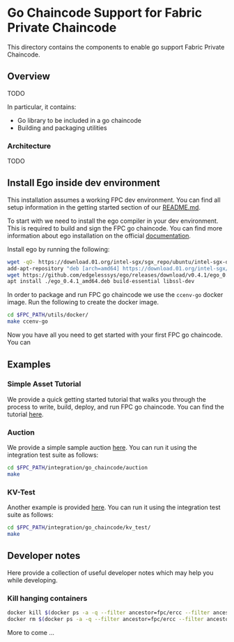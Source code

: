 <!---
Licensed under Creative Commons Attribution 4.0 International License
https://creativecommons.org/licenses/by/4.0/
--->
# Go Chaincode Support for Fabric Private Chaincode

This directory contains the components to enable go support Fabric Private Chaincode.

## Overview
 TODO
 
In particular, it contains:
- Go library to be included in a go chaincode
- Building and packaging utilities

### Architecture
TODO

## Install Ego inside dev environment

This installation assumes a working FPC dev environment.
You can find all setup information in the getting started section of our [README.md](../README.md).

To start with we need to install the ego compiler in your dev environment.
This is required to build and sign the FPC go chaincode.
You can find more information about ego installation on the official [documentation](https://docs.edgeless.systems/ego/#/getting-started/install).

Install ego by running the following:
```bash
wget -qO- https://download.01.org/intel-sgx/sgx_repo/ubuntu/intel-sgx-deb.key | apt-key add
add-apt-repository "deb [arch=amd64] https://download.01.org/intel-sgx/sgx_repo/ubuntu `lsb_release -cs` main"
wget https://github.com/edgelesssys/ego/releases/download/v0.4.1/ego_0.4.1_amd64.deb
apt install ./ego_0.4.1_amd64.deb build-essential libssl-dev
```

In order to package and run FPC go chaincode we use the `ccenv-go` docker image.
Run the following to create the docker image.

```bash
cd $FPC_PATH/utils/docker/
make ccenv-go
```

Now you have all you need to get started with your first FPC go chaincode. You can 

## Examples

### Simple Asset Tutorial

We provide a quick getting started tutorial that walks you through the process to write, build, deploy, and run FPC go chaincode.
You can find the tutorial [here](../samples/chaincode/asset-transfer-go).


### Auction

We provide a simple sample auction [here](../samples/chaincode/auction-go). You can run it using the integration test suite as follows:
```bash
cd $FPC_PATH/integration/go_chaincode/auction
make
```


### KV-Test

Another example is provided [here](../samples/chaincode/kv-test-go). You can run it using the integration test suite as follows:
```bash
cd $FPC_PATH/integration/go_chaincode/kv_test/
make
```


## Developer notes

Here provide a collection of useful developer notes which may help you while developing.  


### Kill hanging containers
```bash
docker kill $(docker ps -a -q --filter ancestor=fpc/ercc --filter ancestor=fpc/fpc-auction-go)
docker rm $(docker ps -a -q --filter ancestor=fpc/ercc --filter ancestor=fpc/fpc-auction-go)
```

More to come ...
